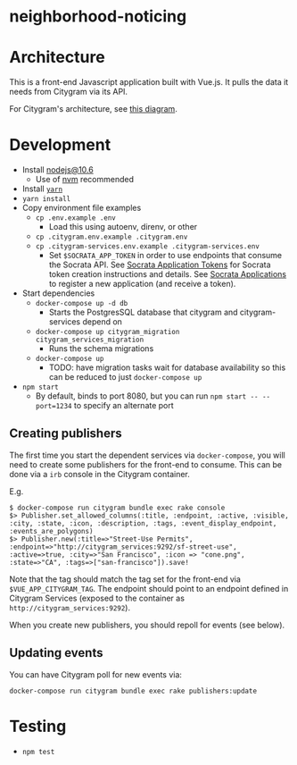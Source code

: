 neighborhood-noticing
=====================

# Architecture

This is a front-end Javascript application built with Vue.js. It pulls the data it needs from Citygram via its API.

For Citygram's architecture, see [this
diagram](https://github.com/codeforamerica/citygram/blob/master/images/citygram_architecture.png).

# Development

* Install nodejs@10.6
  * Use of [nvm](https://github.com/creationix/nvm) recommended
* Install [`yarn`](https://yarnpkg.com)
* `yarn install`
* Copy environment file examples
  * `cp .env.example .env`
    * Load this using autoenv, direnv, or other
  * `cp .citygram.env.example .citygram.env`
  * `cp .citygram-services.env.example .citygram-services.env`
    * Set `$SOCRATA_APP_TOKEN` in order to use endpoints that consume the Socrata API. See
      [Socrata Application Tokens](https://dev.socrata.com/docs/app-tokens.html) for Socrata token creation instructions
      and details. See [Socrata Applications](https://dev.socrata.com/register) to register a new application (and
      receive a token).
* Start dependencies
  * `docker-compose up -d db`
    * Starts the PostgresSQL database that citygram and citygram-services depend on
  * `docker-compose up citygram_migration citygram_services_migration`
    * Runs the schema migrations
  * `docker-compose up`
    * TODO: have migration tasks wait for database availability so this can be reduced to just `docker-compose up`
* `npm start`
  * By default, binds to port 8080, but you can run `npm start -- --port=1234` to specify an alternate port

## Creating publishers

The first time you start the dependent services via `docker-compose`, you will need to create some publishers for the
front-end to consume. This can be done via a `irb` console in the Citygram container.

E.g.

```
$ docker-compose run citygram bundle exec rake console
$> Publisher.set_allowed_columns(:title, :endpoint, :active, :visible, :city, :state, :icon, :description, :tags, :event_display_endpoint, :events_are_polygons)
$> Publisher.new(:title=>"Street-Use Permits", :endpoint=>"http://citygram_services:9292/sf-street-use", :active=>true, :city=>"San Francisco", :icon => "cone.png", :state=>"CA", :tags=>["san-francisco"]).save!
```

Note that the tag should match the tag set for the front-end via `$VUE_APP_CITYGRAM_TAG`. The endpoint should point to
an endpoint defined in Citygram Services (exposed to the container as `http://citygram_services:9292`).

When you create new publishers, you should repoll for events (see below).

## Updating events

You can have Citygram poll for new events via:

`docker-compose run citygram bundle exec rake publishers:update`

# Testing

* `npm test`
